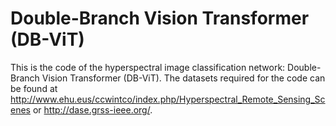 # Double-Branch Vision Transformer (DB-ViT)
This is the code of the hyperspectral image classification network: Double-Branch Vision Transformer (DB-ViT).
The datasets required for the code can be found at http://www.ehu.eus/ccwintco/index.php/Hyperspectral_Remote_Sensing_Scenes or http://dase.grss-ieee.org/.

